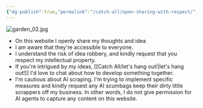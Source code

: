```yaml
---
{"dg-publish":true,"permalink":"/catch-all/open-sharing-with-respect/","updated":"2023-12-06T12:30:14.094-07:00"}
---
```


![garden_02.jpg](/img/user/Attachements/garden_02.jpg)
- On this website I openly share my thoughts and idea
- I am aware that they're accessible to everyone. 
- I understand the risk of idea robbery, and kindly request that you respect my intellectual property.
- If you're intrigued by my ideas, [[Catch All/let's hang out!\|let's hang out!]] I'd love to chat about how to develop something together. 
- I'm cautious about AI scraping. I'm trying to implement specific measures and kindly request any AI scumbags keep their dirty little scrappers off my business. In other words, I do not give permission for AI agents to capture any content on this website.